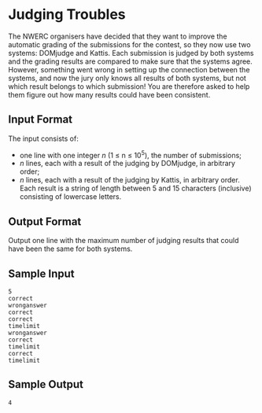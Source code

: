 # Judging Troubles

The NWERC organisers have decided that they want to improve the automatic grading of the submissions for the contest, so they now use two systems: DOMjudge and Kattis. Each submission is judged by both systems and the grading results are compared to make sure that the systems agree. However, something went wrong in setting up the connection between the systems, and now the jury only knows all results of both systems, but not which result belongs to which submission! You are therefore asked to help them figure out how many results could have been consistent.

## Input Format

The input consists of:

* one line with one integer _n_ (1 ≤ n ≤ 10<sup>5</sup>), the number of submissions;
* _n_ lines, each with a result of the judging by DOMjudge, in arbitrary order;
* _n_ lines, each with a result of the judging by Kattis, in arbitrary order.
Each result is a string of length between 5 and 15 characters (inclusive) consisting of lowercase letters.

## Output Format

Output one line with the maximum number of judging results that could have been the same for both systems.

## Sample Input

    5
    correct
    wronganswer
    correct
    correct
    timelimit
    wronganswer
    correct
    timelimit
    correct
    timelimit
    
## Sample Output

    4

